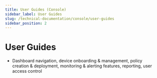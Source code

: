 ```yaml
---
title: User Guides (Console)
sidebar_label: User Guides
slug: /technical-documentation/console/user-guides
sidebar_position: 2
---
```

# User Guides
- Dashboard navigation, device onboarding & management, policy creation & deployment, monitoring & alerting features, reporting, user access control
